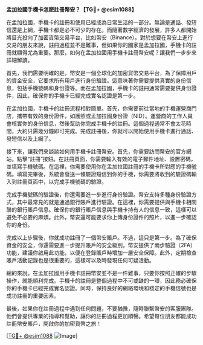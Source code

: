 **孟加拉國手機卡怎麽註冊幣安？【TG💪+ @esim1088】**

在孟加拉國，手機卡的註冊和使用已經成為日常生活的一部分。無論是通話、發短信還是上網，手機卡都是必不可少的存在。而隨著數字經濟的發展，許多人都開始將目光投向了加密貨幣交易平台，比如幣安（Binance）。對於想要在幣安上進行交易的朋友來說，註冊過程並不是難事，但如果你的國家是孟加拉國，手機卡的註冊就顯得尤為重要。那麼，如何在孟加拉國用手機卡註冊幣安呢？讓我們一步步來詳細解讀。

首先，我們需要明確的是，幣安是一個全球化的加密貨幣交易平台，為了保障用戶的資金安全，它要求所有用戶進行身份驗證。這意味著你需要提供真實的身份信息，包括手機號碼和身份證等。而在孟加拉國，手機卡的註冊通常需要提供身份證件，因此，確保你的手機卡已經完成實名認證是第一步。

在孟加拉國，手機卡的註冊流程相對簡單。首先，你需要前往當地的手機運營商門店，攜帶有效的身份證件，如護照或孟加拉國身份證（NID）。運營商的工作人員會核實你的身份信息，然後幫助你完成手機卡的註冊。這個過程通常不會太花時間，大約只需幾分鐘即可完成。完成註冊後，你就可以開始使用手機卡進行通話、發短信以及上網了。

接下來，讓我們來談談如何用手機卡註冊幣安。首先，你需要訪問幣安的官方網站，點擊“註冊”按鈕。在註冊頁面，你需要輸入有效的電子郵件地址、設置密碼，並填寫手機號碼。在這裡，你需要使用你在孟加拉國註冊的手機卡所對應的手機號碼。填寫完畢後，系統會發送一條驗證短信到你的手機，你需要將收到的驗證碼輸入到註冊頁面中，以完成手機號碼的驗證。

完成手機號碼的驗證後，你還需要進一步進行身份驗證。幣安支持多種身份驗證方式，其中最常見的就是通過銀行賬戶進行驗證。在這裡，你需要提供與手機卡相關聯的銀行賬戶信息。確保你的銀行賬戶信息與手機卡持有人的信息一致，這樣可以避免不必要的麻煩。此外，幣安還可能要求你上傳身份證件的照片，以進一步確認你的身份。

完成以上步驟後，你就成功註冊了一個幣安賬戶。不過，這只是第一步。為了確保資金的安全，你還需要進一步提升賬戶的安全級別。幣安提供了兩步驗證（2FA）功能，建議你啟用此功能，以便在登錄賬戶時增加一層安全保障。此外，定期檢查賬戶活動記錄也是很重要的，這樣可以及時發現任何可疑活動。

總的來說，在孟加拉國用手機卡註冊幣安並不是一件難事，只要你按照正確的步驟操作，就能順利完成。手機卡的註冊是整個過程中不可或缺的一環，因此務必確保你的手機卡已經完成實名認證。同時，保持良好的網絡環境和穩定的手機信號也是成功註冊的重要因素。

最後，如果你在註冊過程中遇到任何問題，不要猶豫，隨時聯繫幣安的客服團隊。他們會提供專業的指導和幫助，讓你的註冊過程更加順暢。希望每位朋友都能成功註冊幣安賬戶，開啟你的加密貨幣之旅！

[[TG💪+ @esim1088](https://t.me/s/esim1088) ![Image](https://i.postimg.cc/4NQfJmqS/Snipaste-2025-05-13-00-14-12.png)]
